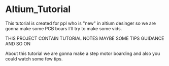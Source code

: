 # Altium_Tutorial
This tutorial is created for ppl who is "new" in altium desinger so we are gonna make some PCB boars I´ll try to make some vids.


 THIS PROJECT CONTAIN TUTORIAL NOTES MAYBE SOME TIPS GUIDANCE AND SO ON


About this tutorial we are gonna make a step motor boarding and also you could watch some few tips.
